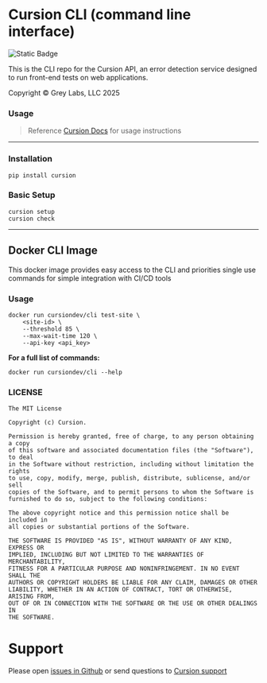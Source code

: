 # Cursion CLI (command line interface)

![Static Badge](https://img.shields.io/badge/CLI-Available-mint)

This is the CLI repo for the Cursion API, an error detection service designed to run front-end tests on web applications.

Copyright © Grey Labs, LLC 2025

### Usage
> Reference <a target="_blank" href="https://docs.cursion.dev/guides/cli.html">Cursion Docs</a> for usage instructions

---

### Installation
```shell
pip install cursion
```

### Basic Setup
```shell
cursion setup
cursion check
```

---

## Docker CLI Image

This docker image provides easy access to the CLI and priorities single use commands for simple integration with CI/CD tools


### Usage

```shell
docker run cursiondev/cli test-site \ 
    <site-id> \
    --threshold 85 \
    --max-wait-time 120 \
    --api-key <api_key> 
```

**For a full list of commands:**

```shell
docker run cursiondev/cli --help
```

### LICENSE
```license
The MIT License

Copyright (c) Cursion.

Permission is hereby granted, free of charge, to any person obtaining a copy
of this software and associated documentation files (the "Software"), to deal
in the Software without restriction, including without limitation the rights
to use, copy, modify, merge, publish, distribute, sublicense, and/or sell
copies of the Software, and to permit persons to whom the Software is
furnished to do so, subject to the following conditions:

The above copyright notice and this permission notice shall be included in
all copies or substantial portions of the Software.

THE SOFTWARE IS PROVIDED "AS IS", WITHOUT WARRANTY OF ANY KIND, EXPRESS OR
IMPLIED, INCLUDING BUT NOT LIMITED TO THE WARRANTIES OF MERCHANTABILITY,
FITNESS FOR A PARTICULAR PURPOSE AND NONINFRINGEMENT. IN NO EVENT SHALL THE
AUTHORS OR COPYRIGHT HOLDERS BE LIABLE FOR ANY CLAIM, DAMAGES OR OTHER
LIABILITY, WHETHER IN AN ACTION OF CONTRACT, TORT OR OTHERWISE, ARISING FROM,
OUT OF OR IN CONNECTION WITH THE SOFTWARE OR THE USE OR OTHER DEALINGS IN
THE SOFTWARE.
```

# Support
Please open [issues in Github](https://github.com/Cursion-dev/cli/issues) or send questions to [Cursion support](mailto:hello@cursion.dev)